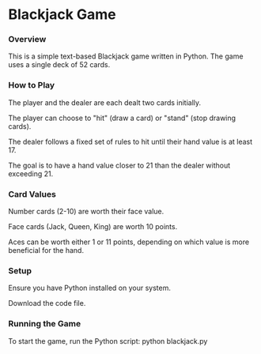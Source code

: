# Blackjack Game
### Overview
This is a simple text-based Blackjack game written in Python. The game uses a single deck of 52 cards.

### How to Play
The player and the dealer are each dealt two cards initially.

The player can choose to "hit" (draw a card) or "stand" (stop drawing cards).

The dealer follows a fixed set of rules to hit until their hand value is at least 17.

The goal is to have a hand value closer to 21 than the dealer without exceeding 21.

### Card Values
Number cards (2-10) are worth their face value.

Face cards (Jack, Queen, King) are worth 10 points.

Aces can be worth either 1 or 11 points, depending on which value is more beneficial for the hand.

### Setup
Ensure you have Python installed on your system.

Download the code file.

### Running the Game
To start the game, run the Python script:
python blackjack.py